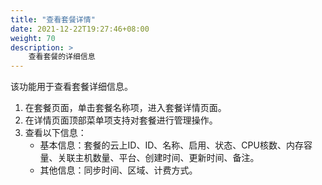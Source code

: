 ```yaml
---
title: "查看套餐详情"
date: 2021-12-22T19:27:46+08:00
weight: 70
description: >
    查看套餐的详细信息
---
```


该功能用于查看套餐详细信息。

1. 在套餐页面，单击套餐名称项，进入套餐详情页面。
2. 在详情页面顶部菜单项支持对套餐进行管理操作。
3. 查看以下信息：
    - 基本信息：套餐的云上ID、ID、名称、启用、状态、CPU核数、内存容量、关联主机数量、平台、创建时间、更新时间、备注。
    - 其他信息：同步时间、区域、计费方式。